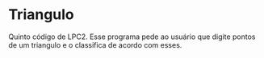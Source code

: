 # Triangulo
Quinto código de LPC2. Esse programa pede ao usuário que digite pontos de um triangulo e o classifica de acordo com esses. 

